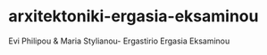arxitektoniki-ergasia-eksaminou
===============================

Evi Philipou &amp; Maria Stylianou- Ergastirio Ergasia Eksaminou
